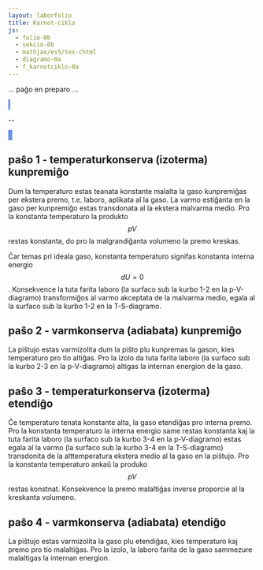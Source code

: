 ```yaml
---
layout: laborfolio
title: Karnot-ciklo
js:
  - folio-0b
  - sekcio-0b  
  - mathjax/es5/tex-chtml
  - diagramo-0a 
  - f_karnotciklo-0a
---
```


... paĝo en preparo ...

<!--
https://de.wikipedia.org/wiki/Carnot-Prozess

-->


<style>
    canvas {
        border: 2px solid cornflowerblue;
    }
</style>

<canvas id="karnot" width="300" height="400"></canvas>

--

<canvas id="pV_dgr" width="300" height="300"></canvas>
<canvas id="TS_dgr" width="300" height="300"></canvas>

<script>

const T1 = 293.15;
const T2 = T1 + 300;

const karnot = document.getElementById("karnot");
const modelo = new Diagramo(karnot);
const kciklo = new KCiklo(T1,T2);

/**
 * Pentras la piŝton kaj medion de la Karnot-modelo
 */
function modelo_pentru() {
    modelo.viŝu(); // ĉu necesas ĉiufoje?

    const paŝo = kciklo.paŝo;
    const T = kciklo.gaso.temperaturo;
    const V = kciklo.gaso.volumeno;

    // alteco de piŝto super la fundo (ĉe 360px)
    const py = 360 - 1000*V*5; // 1000l = 1m³, ni kvinobligas tiel, ke
        // 1mol ĉe 20°C = 24l = 120 px, ĉe 300°C = 48l = 240px


    // donas koloron al temperatur-valoroj inter T1 kaj T2;
    function Tkoloro(T) {
        const h = Diagramo.kolorvaloro(T,T1,T2);
        return Diagramo.hsl2hex(h,90,45);
    }

    function medio() {
        // medio
        const koloro = (
            paŝo.startsWith("Qk")? "#000" :
            (paŝo == "Tk_V-"? Tkoloro(T1) : Tkoloro(T2))
        );
        // varma  kaj malvarma provizoj
        modelo.rektangulo(0,0,80,400,Tkoloro(T2));
        modelo.rektangulo(220,0,300,400,Tkoloro(T1));

        // medio-koloro laŭ temperaturo...
        modelo.rektangulo(80,0,140,400,koloro);

        if (paŝo == "Tk_V-") {
            modelo.linio(80,0,80,400);
        } else if (paŝo == "Tk_V+") {
            modelo.linio(80,400,220,400);
        }
        //modelo.linio(220,20,220,400);
    }

    function gasujo() {
        // ciklo-ŝaltilo
        function nazo(alto) {
            modelo.linio(100,alto-2,104,alto);
            modelo.linio(100,alto+2,104,alto);
            modelo.linio(200,alto-2,196,alto);
            modelo.linio(200,alto+2,196,alto);
        }

        // gasujo
        const koloro = Tkoloro(T);
        modelo.rektangulo(100,0,100,360,"#fff");
        modelo.rektangulo(100,py,100,360,koloro);
        modelo.linio(100,0,100,360);
        modelo.linio(100,360,200,360);
        modelo.linio(200,0,200,360);

        // altec-markoj por avanci en la ciklo
        // nazo(40); - ne necesas, ĉar la temperaturo difinas la supran punkton
        nazo(140);
        // nazo(240); - ne necesas, ĉar la temperaturo difinas la malsupran punkton
    }

    function piŝto() {
        //modelo.linio(101,200,199,200,"#bbb",10);
        modelo.rektangulo_h3k(101,py-10,98,10,"#eee","#bbb","#999");
        modelo.rektangulo_h3k(120,py-10-80,60,80,"#eee","#bbb","#999");
    }

    medio();
    gasujo();
    piŝto()
}

modelo_pentru();

</script>

## paŝo 1 - temperaturkonserva (izoterma) kunpremiĝo

Dum la temperaturo estas teanata konstante malalta la gaso kunpremiĝas per ekstera premo, t.e. laboro, aplikata al la gaso.
La varmo estiĝanta en la gaso per kunpremiĝo estas transdonata al la ekstera malvarma medio. Pro la konstanta temperaturo
la produkto $$pV$$ restas konstanta, do pro la malgrandiĝanta volumeno la premo kreskas.

Ĉar temas pri ideala gaso, konstanta temperaturo signifas konstanta interna energio $$dU = 0$$. Konsekvence la tuta farita laboro
(la surfaco sub la kurbo 1-2 en la p-V-diagramo) transformiĝos al varmo akceptata de la malvarma medio, egala al la surfaco 
sub la kurbo 1-2 en la T-S-diagramo.

## paŝo 2 - varmkonserva (adiabata) kunpremiĝo

La piŝtujo estas varmizolita dum la piŝto plu kunpremas la gason, kies temperaturo pro tio altiĝas. Pro la izolo da tuta farita laboro
(la surfaco sub la kurbo 2-3 en la p-V-diagramo) altigas la internan energion de la gaso.

## paŝo 3 - temperaturkonserva (izoterma) etendiĝo

Ĉe temperaturo tenata konstante alta, la gaso etendiĝas pro interna premo. Pro la konstanta temperaturo la interna energio same
restas konstanta kaj la tuta farita laboro (la surfaco sub la kurbo 3-4 en la p-V-diagramo) estas
egala al la varmo (la surfaco sub la kurbo 3-4 en la T-S-diagramo) transdonita de la alttemperatura ekstera medio al la gaso en la piŝtujo.
Pro la konstanta temperaturo ankaŭ la produko $$pV$$ restas konstnat. Konsekvence la premo malaltiĝas inverse proporcie al la kreskanta volumeno.

## paŝo 4 - varmkonserva (adiabata) etendiĝo

La piŝtujo estas varmizolita la gaso plu etendiĝas, kies temperaturo kaj premo pro tio malaltiĝas. Pro la izolo, la laboro farita de la gaso sammezure malaltigas la internan energion.
